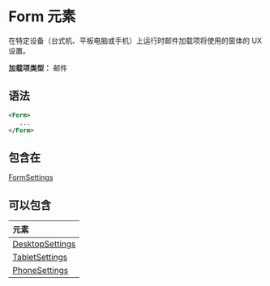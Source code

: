# <a name="form-element"></a>Form 元素

在特定设备（台式机、平板电脑或手机）上运行时邮件加载项将使用的窗体的 UX 设置。

**加载项类型：** 邮件

## <a name="syntax"></a>语法

```XML
<Form>
   ...
</Form>
```

## <a name="contained-in"></a>包含在

[FormSettings](formsettings.md)


## <a name="can-contain"></a>可以包含

|**元素**|
|:-----|
|[DesktopSettings](desktopsettings.md)|
|[TabletSettings](tabletsettings.md)|
|[PhoneSettings](phonesettings.md)|
